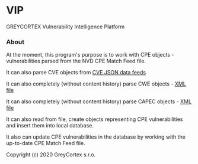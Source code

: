 # VIP
GREYCORTEX Vulnerability Intelligence Platform

### About
At the moment, this program's purpose is to work with CPE objects - vulnerabilities parsed from the NVD CPE Match Feed file.

It can also parse CVE objects from [CVE JSON data feeds](https://nvd.nist.gov/vuln/data-feeds)

It can also completely (without content history) parse CWE objects - [XML file](https://cwe.mitre.org/data/xml/cwec_latest.xml.zip)

It can also completely (without content history) parse CAPEC objects - [XML file](https://capec.mitre.org/data/xml/capec_latest.xml)

It can also read from file, create objects representing CPE vulnerabilities and insert them into local database.

It also can update CPE vulnerabilities in the database by working with the up-to-date CPE Match Feed file.

Copyright (c) 2020 GreyCortex s.r.o.
